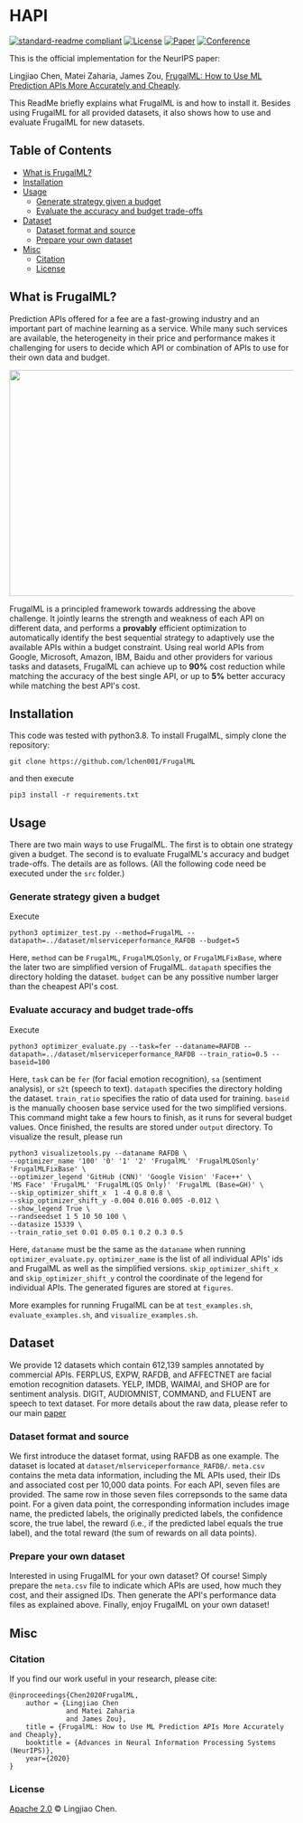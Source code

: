 # HAPI

[![standard-readme compliant](https://img.shields.io/badge/readme%20style-standard-brightgreen.svg?style=flat-square)](https://github.com/RichardLitt/standard-readme)
[![License](https://img.shields.io/badge/license-Apache%202-blue.svg)](LICENSE)
[![Paper](http://img.shields.io/badge/paper-arxiv.2006.07512-B31B1B.svg)](https://arxiv.org/abs/2006.07512)
[![Conference](http://img.shields.io/badge/NeurIPS-2020-4b44ce.svg)]()


This is the official implementation for the NeurIPS paper:

Lingjiao Chen, Matei Zaharia, James Zou, [FrugalML: How to Use ML Prediction APIs More Accurately and Cheaply](https://arxiv.org/abs/2006.07512).


This ReadMe briefly explains what FrugalML is and how to install it.
Besides using FrugalML for all provided datasets, it also shows how to use and evaluate FrugalML for new datasets.

## Table of Contents

- [What is FrugalML?](#What-is-FrugalML)
- [Installation](#Installation)
- [Usage](#Usage)
	- [Generate strategy given a budget](#Generate-strategy-given-a-budget)
	- [Evaluate the accuracy and budget trade-offs](#Evaluate-the-accuracy-and-budget-trade-offs)
- [Dataset](#badge)
 	- [Dataset format and source](#Dataset-format-and-source)
 	- [Prepare your own dataset](#Prepare-your-own-dataset)
- [Misc](#badge)
	- [Citation](#Citation)
	- [License](#License)
## What is FrugalML?

Prediction APIs offered for a fee are a fast-growing industry and an important part of machine learning as a service. While many such services are available, the heterogeneity in their price and performance makes it challenging for users to decide which API or combination of APIs to use for their own data and budget. 

<div align="center"><img src="https://raw.githubusercontent.com/lchen001/FrugalML/main/images/FrugalML_NeurIPS2020_Figure.png?token=AEDQ5VCMOEGEVVMOUUI7P4S7TI52M" height="400" width="600" ></div>

FrugalML is a principled framework towards addressing the above challenge. It  jointly learns the strength and weakness of each API on different data, and performs a **provably** efficient optimization to automatically identify the best sequential strategy to adaptively use the available APIs within a budget constraint.
Using real world APIs from Google, Microsoft, Amazon, IBM, Baidu and other providers for various tasks and datasets, FrugalML can achieve up to **90%** cost reduction while matching the accuracy of the best single API, or up to **5%** better accuracy while matching the best API's cost.


## Installation

This code was tested with python3.8. To install FrugalML, simply clone the repository: 


```
git clone https://github.com/lchen001/FrugalML
```

and then execute

```
pip3 install -r requirements.txt
```

## Usage
There are two main ways to use FrugalML. The first is to obtain one strategy given a budget. The second is to evaluate FrugalML's accuracy and budget trade-offs.
The details are as follows. 
(All the following code need be executed under the ```src``` folder.) 
### Generate strategy given a budget
Execute

```
python3 optimizer_test.py --method=FrugalML --datapath=../dataset/mlserviceperformance_RAFDB --budget=5
```

Here, ```method``` can be ```FrugalML```, ```FrugalMLQSonly```, or ```FrugalMLFixBase```, where the later two are simplified version of FrugalML.  ```datapath``` specifies the directory holding the dataset. ```budget``` can be any possitive number larger than the cheapest API's cost.


### Evaluate accuracy and budget trade-offs
Execute

```
python3 optimizer_evaluate.py --task=fer --dataname=RAFDB --datapath=../dataset/mlserviceperformance_RAFDB --train_ratio=0.5 --baseid=100
```

Here, ```task``` can be ```fer``` (for facial emotion recognition), ```sa``` (sentiment analysis), or ```s2t``` (speech to text).  ```datapath``` specifies the directory holding the dataset. ```train_ratio``` specifies the ratio of data used for training. ```baseid``` is the manually choosen base service used for the two simplified versions. This command might take a few hours to finish, as it runs for several budget values.
Once finished, the results are stored under ```output``` directory.
To visualize the result, please run

```
python3 visualizetools.py --dataname RAFDB \
--optimizer_name '100' '0' '1' '2' 'FrugalML' 'FrugalMLQSonly' 'FrugalMLFixBase' \
--optimizer_legend 'GitHub (CNN)' 'Google Vision' 'Face++' \
'MS Face' 'FrugalML' 'FrugalML(QS Only)' 'FrugalML (Base=GH)' \
--skip_optimizer_shift_x  1 -4 0.8 0.8 \
--skip_optimizer_shift_y -0.004 0.016 0.005 -0.012 \
--show_legend True \
--randseedset 1 5 10 50 100 \
--datasize 15339 \
--train_ratio_set 0.01 0.05 0.1 0.2 0.3 0.5
``` 

Here, ```dataname``` must be the same as the ```dataname``` when running ```optimizer_evaluate.py```. ```optimizer_name``` is the list of all individual APIs' ids and FrugalML as well as the simplified versions. ```skip_optimizer_shift_x``` and ```skip_optimizer_shift_y``` control the coordinate of the legend for individual APIs. The generated figures are stored at ```figures```.

More examples for running FrugalML can be at ```test_examples.sh```, ```evaluate_examples.sh```, and ```visualize_examples.sh```.

## Dataset
We provide 12 datasets which contain 612,139 samples annotated by commercial APIs. FERPLUS, EXPW, RAFDB, and AFFECTNET are facial emotion recognition datasets. YELP, IMDB, WAIMAI, and SHOP are for sentiment analysis. DIGIT, AUDIOMNIST, COMMAND, and FLUENT are speech to text dataset. For more details about the raw data, please refer to our main [paper](https://arxiv.org/abs/2006.07512)

### Dataset format and source
We first introduce the dataset format, using RAFDB as one example. The dataset is located at ```dataset/mlserviceperformance_RAFDB/```. ```meta.csv``` contains the meta data information, including the ML APIs used, their IDs and associated cost per 10,000 data points.
For each API, seven files are provided. The same row in those seven files correpsonds to the same data point. For a given data point, the corresponding information includes image name, the predicted labels, the originally predicted labels, the confidence score, the true label, the reward (i.e., if the predicted label equals the true label), and the total reward (the sum of rewards on all data points).  
 
### Prepare your own dataset
Interested in using FrugalML for your own dataset? Of course! Simply prepare the ```meta.csv``` file to indicate which APIs are used, how much they cost, and their assigned IDs. Then generate the API's performance data files as explained above.
Finally, enjoy FrugalML on your own dataset!

## Misc

### Citation 
If you find our work useful in your research, please cite:
```
@inproceedings{Chen2020FrugalML,
	author = {Lingjiao Chen
	          and Matei Zaharia
	          and James Zou},
	title = {FrugalML: How to Use ML Prediction APIs More Accurately and Cheaply},
	booktitle = {Advances in Neural Information Processing Systems (NeurIPS)},
	year={2020}
}
```
### License
[Apache 2.0](LICENSE) © Lingjiao Chen.
